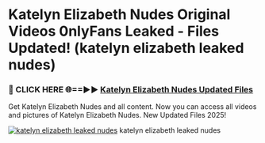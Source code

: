 # Katelyn Elizabeth Nudes Original Videos 0nlyFans Leaked - Files Updated! (katelyn elizabeth leaked nudes)

<h3>🔴 CLICK HERE 🌐==►► <a href="https://tinyurl.com/2p9ay9w9" rel="nofollow">Katelyn Elizabeth Nudes Updated Files</a></h3>

Get Katelyn Elizabeth Nudes and all content. Now you can access all videos and pictures of Katelyn Elizabeth Nudes. New Updated Files 2025!

[![katelyn elizabeth leaked nudes](https://i.imgur.com/KQgVmj3.gif)](https://tinyurl.com/2p9ay9w9)
katelyn elizabeth leaked nudes